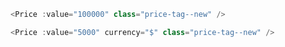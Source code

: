 ```js
<Price :value="100000" class="price-tag--new" />
```

```js
<Price :value="5000" currency="$" class="price-tag--new" />
```
